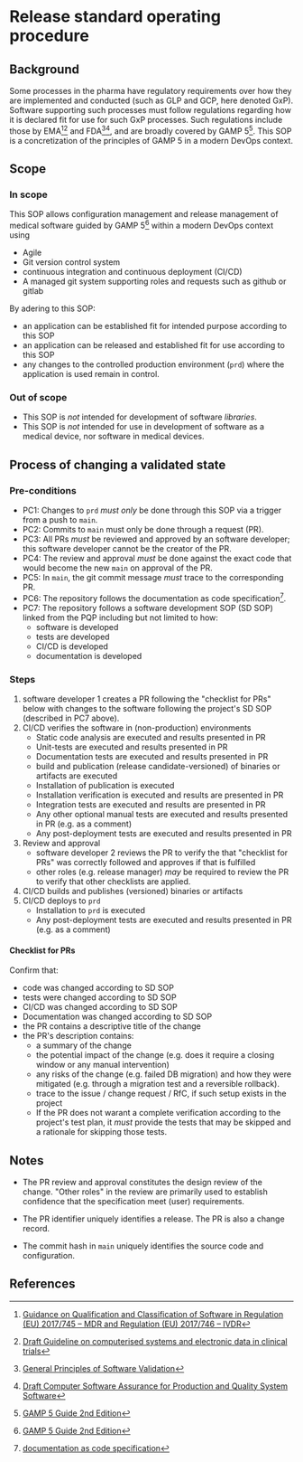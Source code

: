 # Release standard operating procedure

## Background

Some processes in the pharma have regulatory requirements over how they are implemented and conducted
(such as GLP and GCP, here denoted GxP).
Software supporting such processes must follow regulations regarding how it is declared
fit for use for such GxP processes. Such regulations include those by EMA[^1][^2] and FDA[^3][^4],
and are broadly covered by GAMP 5[^5].
This SOP is a concretization of the principles of GAMP 5 in a modern DevOps context.

## Scope

### In scope

This SOP allows configuration management and release management of medical software guided by
GAMP 5[^5] within a modern DevOps context using
* Agile
* Git version control system
* continuous integration and continuous deployment (CI/CD)
* A managed git system supporting roles and requests such as github or gitlab

By adering to this SOP:
* an application can be established fit for intended purpose according to this SOP
* an application can be released and established fit for use according to this SOP
* any changes to the controlled production environment (`prd`) where the application is used remain in control.

### Out of scope

* This SOP is _not_ intended for development of software _libraries_.
* This SOP is _not_ intended for use in development of software as a medical device,
  nor software in medical devices.

## Process of changing a validated state

### Pre-conditions

* PC1: Changes to `prd` _must only_ be done through this SOP via a trigger from a push to `main`.
* PC2: Commits to `main` must only be done through a request (PR).
* PC3: All PRs _must_ be reviewed and approved by an software developer; this software developer cannot be the creator of the PR.
* PC4: The review and approval _must_ be done against the exact code that would become the
  new `main` on approval of the PR.
* PC5: In `main`, the git commit message _must_ trace to the corresponding PR.
* PC6: The repository follows the documentation as code specification[^6].
* PC7: The repository follows a software development SOP (SD SOP) linked from the PQP
  including but not limited to how:
    * software is developed
    * tests are developed
    * CI/CD is developed
    * documentation is developed

### Steps

1. software developer 1 creates a PR following the "checklist for PRs" below with changes to the software
   following the project's SD SOP (described in PC7 above).
2. CI/CD verifies the software in (non-production) environments
    * Static code analysis are executed and results presented in PR
    * Unit-tests are executed and results presented in PR
    * Documentation tests are executed and results presented in PR
    * build and publication (release candidate-versioned) of binaries or artifacts are executed
    * Installation of publication is executed
    * Installation verification is executed and results are presented in PR
    * Integration tests are executed and results are presented in PR
    * Any other optional manual tests are executed and results presented in PR (e.g. as a comment)
    * Any post-deployment tests are executed and results presented in PR
3. Review and approval
    * software developer 2 reviews the PR to verify the that "checklist for PRs" was correctly followed and approves
      if that is fulfilled
    * other roles (e.g. release manager) _may_ be required to review the PR to verify that
      other checklists are applied.
4. CI/CD builds and publishes (versioned) binaries or artifacts
5. CI/CD deploys to `prd`
    * Installation to `prd` is executed
    * Any post-deployment tests are executed and results presented in PR (e.g. as a comment)

#### Checklist for PRs

Confirm that:

* code was changed according to SD SOP
* tests were changed according to SD SOP
* CI/CD was changed according to SD SOP
* Documentation was changed according to SD SOP
* the PR contains a descriptive title of the change
* the PR's description contains:
    * a summary of the change
    * the potential impact of the change (e.g. does it require a closing window
      or any manual intervention)
    * any risks of the change (e.g. failed DB migration) and how they were mitigated
      (e.g. through a migration test and a reversible rollback).
    * trace to the issue / change request / RfC, if such setup exists in the project
    * If the PR does not warant a complete verification according to the project's test plan,
      it _must_ provide the tests that may be skipped and a rationale for skipping those tests.

## Notes

* The PR review and approval constitutes the design review of the change. "Other roles" in the review
  are primarily used to establish confidence that the specification meet (user) requirements.

* The PR identifier uniquely identifies a release. The PR is also a change record.

* The commit hash in `main` uniquely identifies the source code and configuration.

## References

[^1]: [Guidance on Qualification and Classification of Software in Regulation (EU) 2017/745 – MDR and Regulation (EU) 2017/746 – IVDR](https://health.ec.europa.eu/system/files/2020-09/md_mdcg_2019_11_guidance_qualification_classification_software_en_0.pdf)

[^2]: [Draft Guideline on computerised systems and electronic data in clinical trials](https://www.ema.europa.eu/en/documents/regulatory-procedural-guideline/draft-guideline-computerised-systems-electronic-data-clinical-trials_en.pdf)

[^3]: [General Principles of Software Validation](https://www.fda.gov/regulatory-information/search-fda-guidance-documents/general-principles-software-validation)

[^4]: [Draft Computer Software Assurance for Production and Quality System Software](https://www.fda.gov/regulatory-information/search-fda-guidance-documents/computer-software-assurance-production-and-quality-system-software)

[^5]: [GAMP 5 Guide 2nd Edition](https://ispe.org/publications/guidance-documents/gamp-5-guide-2nd-edition)

[^6]: [documentation as code specification](https://github.com/medical-software-quality/documentation-as-code/tree/main/documentation/features)
